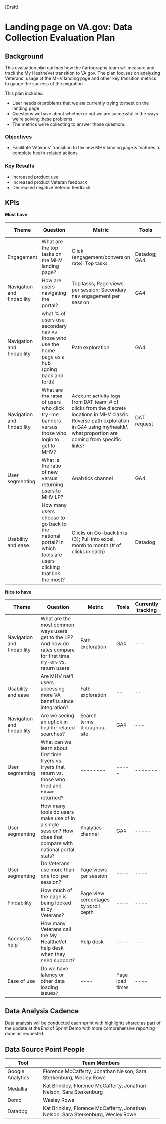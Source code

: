 [Draft]

# **Landing page on VA.gov: Data Collection Evaluation Plan**

## **Background**

This evaluation plan outlines how the Cartography team will measure and track the My HealtheVet transition to VA.gov. The plan focuses on analyzing Veterans' usage of the MHV landing page and other key transition metrics to gauge the success of the migration.

This plan includes:

- User needs or problems that we are currently trying to meet on the landing page
- Questions we have about whether or not we are successful in the ways we’re solving these problems
- The metrics we’re collecting to answer those questions

### **Objectives**

- Facilitate Veterans' transition to the new MHV landing page & features to complete health-related actions 

### **Key Results**

- Increased product use
- Increased product Veteran feedback
- Decreased negative Veteran feedback

## **KPIs**

**Must have**

| **Theme**| **Question** | **Metric** | **Tools** | **Currently tracking**| 
| --- | --- | --- | --- | --- |
| Engagement | What are the top tasks on the MHV landing page? | Click (engagement/conversion rate); Top tasks | Datadog; GA4| Yes (DataDog)| 
| Navigation and findability | How are users navigating the portal? | Top tasks; Page views per session; Secondary nav engagement per session | GA4 | ---|
| Navigation and findability | what % of users use secondary nav vs those who use the home page as a hub (going back and forth) | Path exploration| GA4 |---| 
| Navigation and findability | What are the rates of users who click try-me banners versus those who login to get to MHV? | Account activity logs from DAT team: # of clicks from the discrete locations in MHV classic. Reverse path exploration in GA4 using my/health/. what proportion are coming from specific links? | DAT request | --- | 
| User segmenting | What is the ratio of new versus returning users to MHV LP? | Analytics channel | GA4 | --- | 
| Usability and ease | How many users choose to go back to the national portal? In which tools are users clicking that link the most? | Clicks on Go-back links (3); Pull into excel, month to month (# of clicks in each) | Datadog | Yes | 

**Nice to have** 

| **Theme**| **Question** | **Metric** | **Tools** | **Currently tracking**| 
| --- | --- | --- | --- | --- |
| Navigation and findability| What are the most common ways users get to the LP? And how do rates compare for first time try-ers vs. return users | Path exploration | GA4 |  --- | 
| Usability and ease | Are MHV nat'l users accessing more VA benefits since integration? | Path exploration | -- | -- |
| Navigation and findability | Are we seeing an uptick in health-related searches? | Search terms throughout site | GA4 | --- | 
| User segmenting | What can we learn about first time tryers vs. tryers that return vs. those who tried and never returned? | -------- | ----- | ------- | ----------| 
| User segmenting | How many tools do users make use of in a single session? How does that compare with national portal stats? | Analytics channel | GA4 | ----- | 
| User segmenting | Do Veterans use more than one tool per session? | Page views per session | ---- | ---- | 
| Findability | How much of the page is being looked at by Veterans? | Page view percentages by scroll depth | ---- | ---- | 
| Access to help | How many Veterans call the My HealtheVet help desk when they need support?| Help desk | ---- | --- |
| Ease of use | Do we have latency or other data loading issues? | ---- | Page load times | ---- | ----- | 

## **Data Analysis Cadence**

Data analysis will be conducted each sprint with highlights shared as part of the update at the End of Sprint Demo with more comprehensive reporting done as requested.

## **Data Source Point People**

| **Tool** | **Team Members** |
| --- | --- |
| Google Analytics | Florence McCafferty, Jonathan Nelson, Sara Sterkenburg, Wesley Rowe |
| Medallia | Kat Brinkley, Florence McCafferty, Jonathan Nelson, Sara Sterkenburg |
| Domo | Wesley Rowe | Florence McCafferty |
| Datadog | Kat Brinkley, Florence McCafferty, Jonathan Nelson, Sara Sterkenburg, Wesley Rowe |
